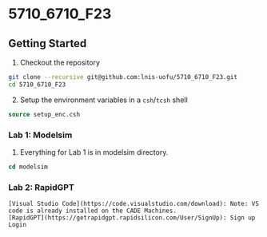 # 5710_6710_F23

## Getting Started

1. Checkout the repository
```sh
git clone --recursive git@github.com:lnis-uofu/5710_6710_F23.git
cd 5710_6710_F23
```
2. Setup the environment variables in a `csh`/`tcsh` shell
```csh
source setup_enc.csh
```
### Lab 1: Modelsim
  1. Everything for Lab 1 is in modelsim directory.
```csh
cd modelsim
```
### Lab 2: RapidGPT
    [Visual Studio Code](https://code.visualstudio.com/download): Note: VS code is already installed on the CADE Machines.
    [RapidGPT](https://getrapidgpt.rapidsilicon.com/User/SignUp): Sign up Login
